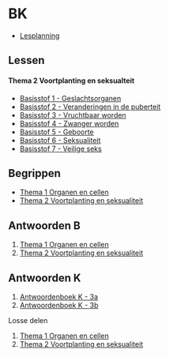 # BK

* [Lesplanning](lesplanning.md)


## Lessen

#### Thema 2 Voortplanting en seksualteit

- [Basisstof 1 - Geslachtsorganen](lessen/t2b1.md)
- [Basisstof 2 - Veranderingen in de puberteit](lessen/t2b2.md)
- [Basisstof 3 - Vruchtbaar worden](lessen/t2b3.md)
- [Basisstof 4 - Zwanger worden](lessen/t2b4.md)
- [Basisstof 5 - Geboorte](lessen/t2b5.md)
- [Basisstof 6 - Seksualiteit](lessen/t2b6.md)
- [Basisstof 7 - Veilige seks](lessen/t2b7.md)

<!--
#### Thema 1 Organen en cellen

* [Basisstof 1 - Organismen](lessen/t1b1.md)
* [Basisstof 2 - De bouw van een organisme](lessen/t1b2.md)
- [Basisstof 3 - Werken met een loep en een microscoop](lessen/t1b3.md)
- [Basisstof 4 - Cellen van dieren en planten](lessen/t1b4.md)
- [Basisstof 5 - Groei en Ontwikkeling bij een Mens](lessen/t1b5.md)
- [Basisstof 6 - Biologisch onderzoek](lessen/t1b6.md)
- [Toets](toetsen/3at1.pdf) 
- [Toets antwoorden](toetsen/3at1antwoorden.pdf) 

## Boek

* [Biologie Voor Jou VMBO B 3a](boek/p001-286_BVJ_8_0_-_MAX_-_3_vmbo-b_A_Leerwerkboek.pdf)
* [Biologie Voor Jou VMBO B 3b](p001-268_BVJ_8_0_-_MAX_-_3_vmbo-b_B_Leerwerkboek.pdf)

-->

## Begrippen

* [Thema 1 Organen en cellen](begrippenbb/BVJ-3VMBO-B-T1-begrippenlijst.pdf)
* [Thema 2 Voortplanting en seksualiteit](begrippenbb/BVJ-3VMBO-B-T2-begrippenlijst.pdf)

## Antwoorden B

1. [Thema 1 Organen en cellen](antwoordenbb/BVJ_3B_LWB_A_Antwoorden_T1.pdf)
2. [Thema 2 Voortplanting en seksualiteit](antwoordenbb/BVJ_3B_LWB_A_Antwoorden_T2.pdf)

## Antwoorden K

1. [Antwoordenboek K - 3a](antwoordenk/Bvj_3K_UWB_A.pdf)
1. [Antwoordenboek K - 3b](antwoordenk/Bvj_3K_UWB_B.pdf)

Losse delen

1. [Thema 1 Organen en cellen](antwoordenk/Bvj_3K_UWB_T1.pdf)
2. [Thema 2 Voortplanting en seksualiteit](antwoordenk/Bvj_3K_UWB_T2.pdf)